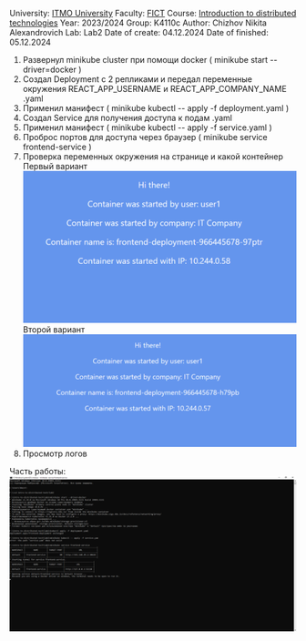 University: [ITMO University](https://itmo.ru/ru/)
Faculty: [FICT](https://fict.itmo.ru)
Course: [Introduction to distributed technologies](https://github.com/itmo-ict-faculty/introduction-to-distributed-technologies)
Year: 2023/2024
Group: K4110c
Author: Chizhov Nikita Alexandrovich
Lab: Lab2
Date of create: 04.12.2024
Date of finished: 05.12.2024

1. Развернул minikube cluster при помощи docker ( minikube start --driver=docker )
2. Создал Deployment с 2 репликами и передал переменные окружения REACT_APP_USERNAME и REACT_APP_COMPANY_NAME .yaml
3. Применил манифест ( minikube kubectl -- apply -f deployment.yaml )
4. Создал Service для получения доступа к подам .yaml
5. Применил манифест ( minikube kubectl -- apply -f service.yaml )
6. Проброс портов для доступа через браузер ( minikube service frontend-service )
7. Проверка переменных окружения на странице и какой контейнер  
   Первый вариант 
  ![Вариант1](vay1.png)
  Второй вариант 
   ![Вариант2](vay2.png)
9. Просмотр логов  
  
Часть работы:
![codePart](part.png)
